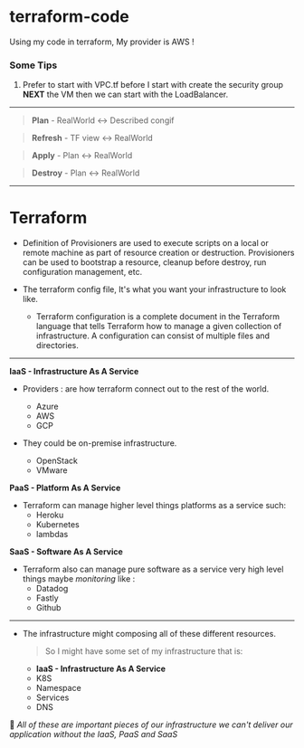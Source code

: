 # terraform-code
Using my code in terraform, My provider is AWS !


<h3> Some Tips </h3>

1) Prefer to start with VPC.tf before I start with create the security group **NEXT** the VM then we can start with the LoadBalancer.
 --- 
> **Plan** - RealWorld :left_right_arrow: Described congif
 
> **Refresh** - TF view :left_right_arrow:	RealWorld

> **Apply** - Plan :left_right_arrow: RealWorld

> **Destroy** - Plan :left_right_arrow: RealWorld

 
---- 

<h1>Terraform</h1>

- Definition of Provisioners are used to execute scripts on a local or remote machine as part of resource creation or destruction. Provisioners can be used to bootstrap a resource, cleanup before destroy, run configuration management, etc.

- The terraform config file, It's what you want your infrastructure to look like.
    - Terraform configuration is a complete document in the Terraform language that tells Terraform how to manage a given collection of infrastructure. A configuration can consist of multiple files and directories.
---
**IaaS - Infrastructure As A Service**
- Providers : are how terraform connect out to the rest of the world.
    - Azure
    - AWS
    - GCP

- They could be on-premise infrastructure.
    - OpenStack
    - VMware

**PaaS - Platform As A Service**
- Terraform can manage higher level things platforms as a service such:
    - Heroku
    - Kubernetes
    - lambdas 

**SaaS - Software As A Service**
- Terraform also can manage pure software as a service very high level things maybe *monitoring* like : 
    - Datadog
    - Fastly
    - Github
---

- The infrastructure might composing all of these different resources.
    > So I might have some set of my infrastructure that is:
    
    - **IaaS - Infrastructure As A Service**
    - K8S
    - Namespace
    - Services
    - DNS

:star_struck: *All of these are important pieces of our infrastructure we can't deliver our application without the IaaS, PaaS and SaaS*
